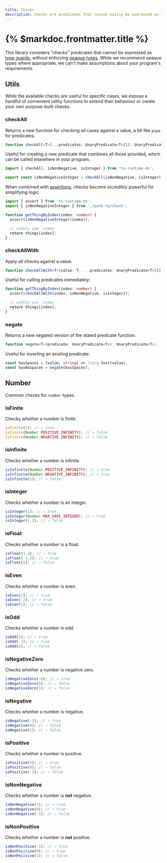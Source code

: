 ```yaml
---
title: Checks
description: Checks are predicates that cannot easily be expressed as type guards
---
```


# {% $markdoc.frontmatter.title %}

This library considers "checks" predicates that cannot be expressed as [type guards](/docs/guards), without enforcing [opaque types](/docs/opaques). While we recommend opaque types where appropriate, we can't make assumptions about your program's requirements.

## Utils

While the available checks are useful for specific cases, we expose a handful of convenient utility functions to extend their behaviour or create your own purpose-built checks.

### checkAll

Returns a new function for checking _all_ cases against a value, a bit like `pipe` for predicates.

```ts
function checkAll<T>(...predicates: UnaryPredicate<T>[]): UnaryPredicate<T>;
```

Useful for creating a new predicate that combines all those provided, which can be called elsewhere in your program.

```ts
import { checkAll, isNonNegative, isInteger } from 'ts-runtime-dx';

export const isNonNegativeInteger = checkAll(isNonNegative, isInteger);
```

When combined with [assertions](/docs/assertions), checks become incredibly powerful for simplifying logic.

```ts
import { assert } from 'ts-runtime-dx';
import { isNonNegativeInteger } from './path-to/check';

function getThingByIndex(index: number) {
  assert(isNonNegativeInteger(index));

  // safely use `index`
  return things[index];
}
```

### checkAllWith

Apply _all_ checks against a value.

```ts
function checkAllWith<T>(value: T, ...predicates: UnaryPredicate<T>[]): boolean;
```

Useful for calling predicates immediately:

```ts
function getThingByIndex(index: number) {
  assert(checkAllWith(index, isNonNegative, isInteger));

  // safely use `index`
  return things[index];
}
```

### negate

Returns a new negated version of the stated predicate function.

```ts
function negate<T>(predicate: UnaryPredicate<T>): UnaryPredicate<T>;
```

Useful for inverting an existing predicate:

```ts
const hasSpaces = (value: string) => /\s/g.test(value);
const hasNoSpaces = negate(hasSpaces);
```

## Number

Common checks for `number` types.

### isFinite

Checks whether a number is finite.

```ts
isFinite(1); // → true
isFinite(Number.POSITIVE_INFINITY); // → false
isFinite(Number.NEGATIVE_INFINITY); // → false
```

### isInfinite

Checks whether a number is infinite.

```ts
isInfinite(Number.POSITIVE_INFINITY); // → true
isInfinite(Number.NEGATIVE_INFINITY); // → true
isInfinite(1); // → false
```

### isInteger

Checks whether a number is an integer.

```ts
isInteger(1); // → true
isInteger(Number.MAX_SAFE_INTEGER); // → true
isInteger(1.2); // → false
```

### isFloat

Checks whether a number is a float.

```ts
isFloat(1.2); // → true
isFloat(-1.2); // → true
isFloat(1); // → false
```

### isEven

Checks whether a number is even.

```ts
isEven(2); // → true
isEven(-2); // → true
isEven(1); // → false
```

### isOdd

Checks whether a number is odd.

```ts
isOdd(1); // → true
isOdd(-1); // → true
isOdd(2); // → false
```

### isNegativeZero

Checks whether a number is negative zero.

```ts
isNegativeZero(-0); // → true
isNegativeZero(0); // → false
isNegativeZero(1); // → false
```

### isNegative

Checks whether a number is negative.

```ts
isNegative(-1); // → true
isNegative(0); // → false
isNegative(1); // → false
```

### isPositive

Checks whether a number is positive.

```ts
isPositive(1); // → true
isPositive(0); // → false
isPositive(-1); // → false
```

### isNonNegative

Checks whether a number is **not** negative.

```ts
isNonNegative(1); // → true
isNonNegative(0); // → true
isNonNegative(-1); // → false
```

### isNonPositive

Checks whether a number is **not** positive.

```ts
isNonPositive(-1); // → true
isNonPositive(0); // → true
isNonPositive(1); // → false
```
